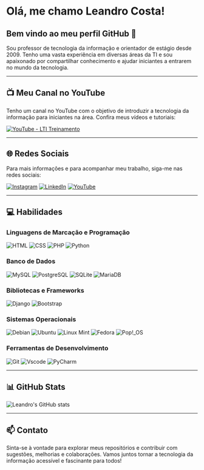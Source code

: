 # Olá, me chamo Leandro Costa! 
## Bem vindo ao meu perfil GitHub 👋

Sou professor de tecnologia da informação e orientador de estágio desde 2009. Tenho uma vasta experiência em diversas áreas da TI e sou apaixonado por compartilhar conhecimento e ajudar iniciantes a entrarem no mundo da tecnologia.

---

## 📺 Meu Canal no YouTube
Tenho um canal no YouTube com o objetivo de introduzir a tecnologia da informação para iniciantes na área. Confira meus vídeos e tutoriais:

[![YouTube - LTI Treinamento](https://img.shields.io/badge/YouTube-LTI_Treinamento-FF0000?style=for-the-badge&logo=youtube&logoColor=white)](https://www.youtube.com/ltitreinamento)

---

## 🌐 Redes Sociais
Para mais informações e para acompanhar meu trabalho, siga-me nas redes sociais:

[![Instagram](https://img.shields.io/badge/-Instagram-%23E4405F?style=for-the-badge&logo=instagram&logoColor=white)](https://www.instagram.com/leandrocostapro/)
[![LinkedIn](https://img.shields.io/badge/LinkedIn-0077B5?style=for-the-badge&logo=linkedin&logoColor=white)](https://www.linkedin.com/in/leandrotecnologia/)
[![YouTube](https://img.shields.io/badge/YouTube-FF0000?style=for-the-badge&logo=youtube&logoColor=white)](https://www.youtube.com/ltitreinamento)

---

## 💻 Habilidades

### Linguagens de Marcação e Programação
![HTML](https://img.shields.io/badge/HTML-E34F26?style=for-the-badge&logo=html5&logoColor=white)
![CSS](https://img.shields.io/badge/CSS-1572B6?style=for-the-badge&logo=css3&logoColor=white)
![PHP](https://img.shields.io/badge/PHP-777BB4?style=for-the-badge&logo=php&logoColor=white)
![Python](https://img.shields.io/badge/Python-3776AB?style=for-the-badge&logo=python&logoColor=white)

### Banco de Dados
![MySQL](https://img.shields.io/badge/MySQL-00000F?style=for-the-badge&logo=mysql&logoColor=white)
![PostgreSQL](https://img.shields.io/badge/PostgreSQL-316192?style=for-the-badge&logo=postgresql&logoColor=white)
![SQLite](https://img.shields.io/badge/SQLite-07405E?style=for-the-badge&logo=sqlite&logoColor=white)
![MariaDB](https://img.shields.io/badge/MariaDB-003545?style=for-the-badge&logo=mariadb&logoColor=white)

### Bibliotecas e Frameworks
![Django](https://img.shields.io/badge/django-%23092E20.svg?style=for-the-badge&logo=django&logoColor=white)
![Bootstrap](https://img.shields.io/badge/Bootstrap-563D7C?style=for-the-badge&logo=bootstrap&logoColor=white)

### Sistemas Operacionais
![Debian](https://img.shields.io/badge/Debian-A81D33?style=for-the-badge&logo=debian&logoColor=white)
![Ubuntu](https://img.shields.io/badge/Ubuntu-E95420?style=for-the-badge&logo=ubuntu&logoColor=white)
![Linux Mint](https://img.shields.io/badge/Linux%20Mint-87CF3E?style=for-the-badge&logo=linux-mint&logoColor=white)
![Fedora](https://img.shields.io/badge/Fedora-294172?style=for-the-badge&logo=fedora&logoColor=white)
![Pop!_OS](https://img.shields.io/badge/Pop!__OS-48B9C7?style=for-the-badge&logo=pop-os&logoColor=white)

### Ferramentas de Desenvolvimento
![Git](https://img.shields.io/badge/GIT-E44C30?style=for-the-badge&logo=git&logoColor=white)
![Vscode](https://img.shields.io/badge/Vscode-007ACC?style=for-the-badge&logo=visual-studio-code&logoColor=white)
![PyCharm](https://img.shields.io/badge/PyCharm-000000?style=for-the-badge&logo=pycharm&logoColor=white)

---

## 📊 GitHub Stats

![Leandro's GitHub stats](https://github-readme-stats.vercel.app/api?username=leandrolti&show_icons=true&theme=github_dark)

---

## 📫 Contato
Sinta-se à vontade para explorar meus repositórios e contribuir com sugestões, melhorias e colaborações. Vamos juntos tornar a tecnologia da informação acessível e fascinante para todos!


